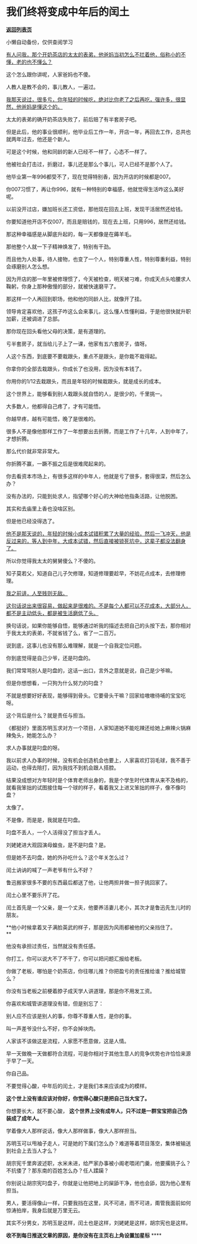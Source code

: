 # 我们终将变成中年后的闰土

[**返回列表页**](/gzh/记忆承载)

小懒自动备份，仅供查阅学习

[有人问我，那个开奶茶店的太太的表弟，他爸妈当初怎么不拦着他，俗称小的不懂，老的也不懂么？](http://mp.weixin.qq.com/s?__biz=MzU0MjYwNDU2Mw==&mid=2247514837&idx=1&sn=aa9dc8c807df3c92c180622c1d218898&chksm=fb1ad6a9cc6d5fbf4b78abf79302c8c39c0d84e062259646f1f285228278a8f0ec996dba7ea4&scene=21#wechat_redirect)

这个怎么跟你讲呢，人家爸妈也不傻。

人教人是教不会的，事儿教人，一遍过。

[我那天说过，很多亏，你年轻的时候吃，绝对比你老了之后再吃，强许多，很显然，他爸妈是懂这个的。](http://mp.weixin.qq.com/s?__biz=MzkwMzQ1MzczOQ==&mid=2247484137&idx=1&sn=46872781dd175212bff85d77c6285f8f&chksm=c0974fadf7e0c6bbcfb2a37fd215d5490d0988d5d2e8e920fa50ccd15fe6cdf75c08715d8c05&scene=21#wechat_redirect)

太太的表弟的确开奶茶店失败了，前后赔了有半套房子吧。  

但是此后，他的事业很顺利，他毕业后工作一年，开店一年，再回去工作，总共也就两年过去，他还是个新人。  

可是这个时候，他和同龄的新人已经不一样了，心态不一样了。  

他被社会打击过，折磨过，事儿还是那么个事儿，可人已经不是那个人了。  

他毕业第一年996都受不了，现在觉得特别香，因为开店的时候都是007。  

你007习惯了，再让你996，就有一种特别的幸福感，他就觉得生活咋这么美好呢。  

以前没开过店，嫌加班长还工资低，那他现在回去上班，发现干活居然还给钱。

你要知道他开店不仅007，而且是赔钱的，现在去上班，只用996，居然还给钱。  

那这种幸福感是从脚底升起的，每一天都像是在薅羊毛。

那他整个人就一下子精神焕发了，特别有干劲。  

而且他为人处事，待人接物，也变了一个人，特别尊重人性，特别尊重利益，特别会琢磨别人怎么想。

因为开店的那一年里被修理惯了，今天被检查，明天被刁难，你成天点头哈腰求人鞠躬，你身上那种傲慢的部分，就被快速磨平了。  

那这样一个人再回到职场，他和他的同龄人比，就像开了挂。

领导肯定喜欢他，这孩子咋这么会来事儿，这么懂人性懂利益，于是他很快就升职加薪，还被调进了总部。

那你现在回头看他父母的决策，是有道理的。

亏半套房子，就当给儿子上了一课，他家有五六套房子，值呀。

人这个东西，到底要不要栽跟头，重点不是跟头，是你栽不栽得起。

你拿你的全部去栽跟头，你成长了也没用，因为没有本钱了。

你用你的1/12去栽跟头，而且是年轻的时候栽跟头，就是成长的成本。

这个世界上，能够看到别人栽跟头就自悟的人，是很少的，千里挑一。

大多数人，他都得自己疼了，才有可能悟。  

你越早疼，越有可能悟，晚了是很难的。  

很多人不是像他那样工作了一年想要出去折腾，而是工作了十几年，人到中年了，才想折腾。  

那么代价就非常非常大。

你折腾不赢，一蹶不振之后是很难爬起来的。  

你去看资本市场上，有很多这样的中年人，他就是亏了很多，套得很深，然后怎么办？

没有办法的，只能到处求人，指望哪个好心的大神给他指条活路，让他脱困。

其实和去庙里上香也没啥区别。  

但是他已经没得选了。  

[他不是那天说的，年轻的时候小成本试错积累了大量的经验，然后一飞冲天，他是反过来的，等人到中年，大成本试错，然后直接被锁死坑中，这辈子都没法翻身了。](http://mp.weixin.qq.com/s?__biz=MzkwMzQ1MzczOQ==&mid=2247484137&idx=1&sn=46872781dd175212bff85d77c6285f8f&chksm=c0974fadf7e0c6bbcfb2a37fd215d5490d0988d5d2e8e920fa50ccd15fe6cdf75c08715d8c05&scene=21#wechat_redirect)

所以你觉得我太太的舅舅傻么？不傻的。  

知子莫若父，知道自己儿子欠修理，知道修理要趁早，不妨花点成本，去修理修理。  

[我之前讲，人至贱则无敌。](http://mp.weixin.qq.com/s?__biz=MzU0MjYwNDU2Mw==&mid=2247514843&idx=2&sn=387586ed20139672b8686d39ed5efb22&chksm=fb1ad6a7cc6d5fb1556123eb1ae11fe353767f0f1d28f328ddef8a31e98ff90c4b78ff1af943&scene=21#wechat_redirect)

[这句话说出来很容易，做起来是很难的。不是每个人都可以不花成本，大部分人，都不是主动低头，都是被生活磨低了头。](http://mp.weixin.qq.com/s?__biz=MzU0MjYwNDU2Mw==&mid=2247514843&idx=2&sn=387586ed20139672b8686d39ed5efb22&chksm=fb1ad6a7cc6d5fb1556123eb1ae11fe353767f0f1d28f328ddef8a31e98ff90c4b78ff1af943&scene=21#wechat_redirect)

换句话说，如果你能够自悟，能够通过听我的描述去把自己的头按下去，那你相对于我太太的表弟，不就省钱了么，省了一二百万。  

说到底，这事儿也没有那么难理解，就是一个自我定位问题。  

你到底觉得是自己少爷，还是叼盘的。

我们常常骂别人是叼盘的，这话一出口，言外之意就是说，自己是少爷嘛。  

但是你想想看，一只狗为什么努力的叼盘？  

不就是想要好好表现，能够得到骨头。它要骨头干嘛？回家给嗷嗷待哺的宝宝吃呀。

这个背后是什么？就是责任与担当。

《都挺好》里面苏明玉求对方一个项目，人家知道她不能吃辣还给她上麻辣火锅麻辣兔头，她能怎么办？  

求人办事就是叼盘的呀。

我以前求人办事的时候，没有机会创造机会也要上，人家喜欢打羽毛球，我不善于运动，也得去陪打，因为我找不到机会跟人搭腔。

结果没成想对方年轻时是个体育老师出身的，我是个学生时代体育从来不及格的，就看我笨拙的试图接住每一个球的样子，看着我又上进又笨拙的样子，像不像叼盘？

太像了。

不是像，而是是，我就是在叼盘。  

叼盘不丢人，一个人活得没了担当才丢人。

刘姥姥进大观园演母蝗虫，是不是叼盘？是。

但是她不去叼盘，她的外孙吃什么？这个年关怎么过？

闰土讷讷的喊了一声老爷有什么不好？

鲁迅搬家很多不要的东西最后都送了他，让他两担并做一担子挑回家了。

闰土心里不要乐开了花。

闰土首先是一个父亲，是一个丈夫，他要养活妻儿老小，其次才是鲁迅先生儿时的朋友。  

 **他小时候拿着叉子满脸英武的样子，那是因为风雨都被他的父亲挡住了。  
**

他没有承担过责任，当然就没有责任感。

你打工，你可以说大不了不干了，你可以把问题汇报给老板。  

你做了老板，哪怕是个奶茶店，你往哪儿推？你把盈亏的责任推给谁？推给城管么？

你没有当老板之前梗着脖子成天学人讲道理，那是你不用发工资。

你喜欢和城管讲道理没有错，但是别忘了：  

别人应不应该是别人的事，你尊不尊重人性，是你的事。  

叫一声差爷没什么不好，你不会掉块肉。  

人家该不该做这是流程，人家愿不愿意做，这是人情。

早一天做晚一天做都符合流程，可是你相对于其他生意人的竞争优势也许恰恰来源于早了一天。

你自己品。  

不要觉得心酸，中年后的闰土，才是我们本来应该成为的模样。

 **这个世上没有谁应该对你好，你觉得心酸只是把自己当大宝了。**

你想要长大，就不要心酸， **这个世界上没有成年人，只不过是一群宝宝把自己伪装成了成年人。**

学着像大人那样说话，像大人那样做事，像大人那样担当。  

苏明玉可以甩袖子走人，可是她的下属们怎么办？难道等着项目落空，集体被输送到社会上去当人才么？

胡宗宪千里奔波述职，水米未进，给严家办事被小阁老喂闭门羹，他要撂挑子么？不抗倭了？那东南的百姓怎么办？任人蹂躏？

你别说让胡宗宪叼盘子，你就是让他把地上的屎舔干净，他也会舔，因为他心里有担当。

男人，要活得像山一样，只要我挡在这里，风不可进，雨不可进，甭管我面前如何惊涛拍岸，我身后就是万里无云。

其实不分男女，苏明玉是这样，闰土也是这样，刘姥姥是这样，胡宗宪也是这样。

 **收不到每日推送文章的原因，是你没有在主页右上角设置加星标** ****

